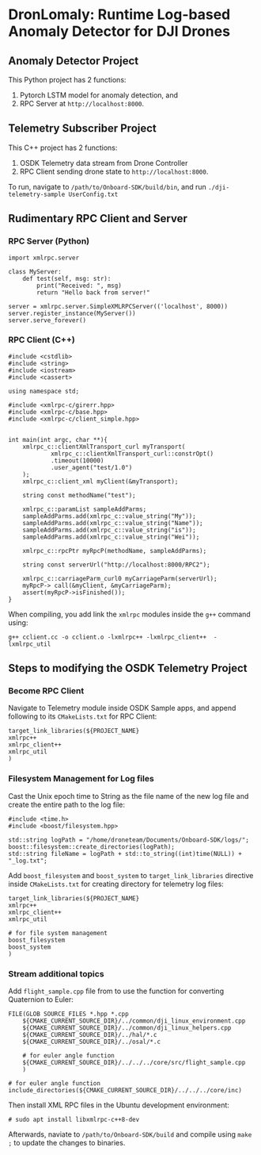 # DronLomaly: Runtime Log-based Anomaly Detector for DJI Drones

## Anomaly Detector Project

This Python project has 2 functions:
1. Pytorch LSTM model for anomaly detection, and
2. RPC Server at `http://localhost:8000`.

## Telemetry Subscriber Project

This C++ project has 2 functions:
1. OSDK Telemetry data stream from Drone Controller
2. RPC Client sending drone state to `http://localhost:8000`.

To run, navigate to `/path/to/Onboard-SDK/build/bin`, and run `./dji-telemetry-sample UserConfig.txt`

## Rudimentary RPC Client and Server

### RPC Server (Python)

```
import xmlrpc.server

class MyServer:
    def test(self, msg: str):
        print("Received: ", msg)
        return "Hello back from server!"

server = xmlrpc.server.SimpleXMLRPCServer(('localhost', 8000))
server.register_instance(MyServer())
server.serve_forever()
```

### RPC Client (C++)

```
#include <cstdlib>
#include <string>
#include <iostream>
#include <cassert>

using namespace std;

#include <xmlrpc-c/girerr.hpp>
#include <xmlrpc-c/base.hpp>
#include <xmlrpc-c/client_simple.hpp>


int main(int argc, char **){
    xmlrpc_c::clientXmlTransport_curl myTransport(
            xmlrpc_c::clientXmlTransport_curl::constrOpt()
            .timeout(10000)
            .user_agent("test/1.0")
    );
    xmlrpc_c::client_xml myClient(&myTransport);
    
    string const methodName("test");
    
    xmlrpc_c::paramList sampleAddParms;
    sampleAddParms.add(xmlrpc_c::value_string("My"));
    sampleAddParms.add(xmlrpc_c::value_string("Name"));
    sampleAddParms.add(xmlrpc_c::value_string("is"));
    sampleAddParms.add(xmlrpc_c::value_string("Wei"));

    xmlrpc_c::rpcPtr myRpcP(methodName, sampleAddParms);

    string const serverUrl("http://localhost:8000/RPC2");

    xmlrpc_c::carriageParm_curl0 myCarriageParm(serverUrl);
    myRpcP-> call(&myClient, &myCarriageParm);
    assert(myRpcP->isFinished());
}
```

When compiling, you add link the `xmlrpc` modules inside the `g++` command using: 

```
g++ cclient.cc -o cclient.o -lxmlrpc++ -lxmlrpc_client++  -lxmlrpc_util
```

## Steps to modifying the OSDK Telemetry Project 

### Become RPC Client

Navigate to Telemetry module inside OSDK Sample apps, and append following to its `CMakeLists.txt` for RPC Client:

```
target_link_libraries(${PROJECT_NAME} 
xmlrpc++
xmlrpc_client++ 
xmlrpc_util
)
```

### Filesystem Management for Log files
Cast the Unix epoch time to String as the file name of the new log file and create the entire path to the log file: 

```
#include <time.h>
#include <boost/filesystem.hpp>

std::string logPath = "/home/droneteam/Documents/Onboard-SDK/logs/";
boost::filesystem::create_directories(logPath);
std::string fileName = logPath + std::to_string((int)time(NULL)) + "_log.txt";
```

Add `boost_filesystem` and `boost_system` to `target_link_libraries` directive inside `CMakeLists.txt` for creating directory for telemetry log files:
```
target_link_libraries(${PROJECT_NAME} 
xmlrpc++
xmlrpc_client++ 
xmlrpc_util

# for file system management
boost_filesystem
boost_system
)
```

### Stream additional topics

Add `flight_sample.cpp` file from to use the function for converting Quaternion to Euler:
```
FILE(GLOB SOURCE_FILES *.hpp *.cpp
    ${CMAKE_CURRENT_SOURCE_DIR}/../common/dji_linux_environment.cpp
    ${CMAKE_CURRENT_SOURCE_DIR}/../common/dji_linux_helpers.cpp
    ${CMAKE_CURRENT_SOURCE_DIR}/../hal/*.c
    ${CMAKE_CURRENT_SOURCE_DIR}/../osal/*.c

    # for euler angle function
    ${CMAKE_CURRENT_SOURCE_DIR}/../../../core/src/flight_sample.cpp
    )

# for euler angle function
include_directories(${CMAKE_CURRENT_SOURCE_DIR}/../../../core/inc)
```

Then install XML RPC files in the Ubuntu development environment: 
```
# sudo apt install libxmlrpc-c++8-dev
```

Afterwards, naviate to `/path/to/Onboard-SDK/build` and compile using `make ;` to update the changes to binaries.